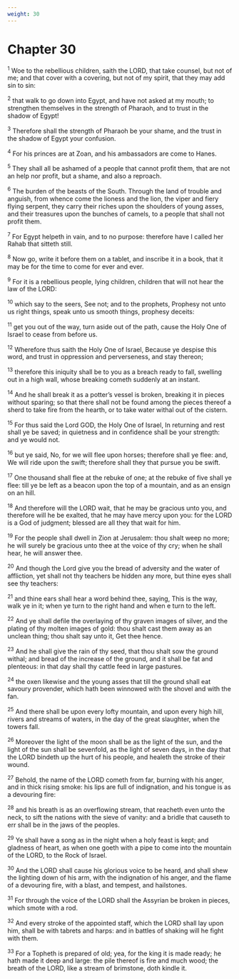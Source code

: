 ```yaml
---
weight: 30
---
```


# Chapter 30

<sup>1</sup> Woe to the rebellious children, saith the LORD, that take counsel, but not of me; and that cover with a covering, but not of my spirit, that they may add sin to sin: 

<sup>2</sup> that walk to go down into Egypt, and have not asked at my mouth; to strengthen themselves in the strength of Pharaoh, and to trust in the shadow of Egypt! 

<sup>3</sup> Therefore shall the strength of Pharaoh be your shame, and the trust in the shadow of Egypt your confusion. 

<sup>4</sup> For his princes are at Zoan, and his ambassadors are come to Hanes. 

<sup>5</sup> They shall all be ashamed of a people that cannot profit them, that are not an help nor profit, but a shame, and also a reproach. 

<sup>6</sup> The burden of the beasts of the South. Through the land of trouble and anguish, from whence come the lioness and the lion, the viper and fiery flying serpent, they carry their riches upon the shoulders of young asses, and their treasures upon the bunches of camels, to a people that shall not profit them. 

<sup>7</sup> For Egypt helpeth in vain, and to no purpose: therefore have I called her Rahab that sitteth still. 

<sup>8</sup> Now go, write it before them on a tablet, and inscribe it in a book, that it may be for the time to come for ever and ever. 

<sup>9</sup> For it is a rebellious people, lying children, children that will not hear the law of the LORD: 

<sup>10</sup> which say to the seers, See not; and to the prophets, Prophesy not unto us right things, speak unto us smooth things, prophesy deceits: 

<sup>11</sup> get you out of the way, turn aside out of the path, cause the Holy One of Israel to cease from before us. 

<sup>12</sup> Wherefore thus saith the Holy One of Israel, Because ye despise this word, and trust in oppression and perverseness, and stay thereon; 

<sup>13</sup> therefore this iniquity shall be to you as a breach ready to fall, swelling out in a high wall, whose breaking cometh suddenly at an instant. 

<sup>14</sup> And he shall break it as a potter’s vessel is broken, breaking it in pieces without sparing; so that there shall not be found among the pieces thereof a sherd to take fire from the hearth, or to take water withal out of the cistern. 

<sup>15</sup> For thus said the Lord GOD, the Holy One of Israel, In returning and rest shall ye be saved; in quietness and in confidence shall be your strength: and ye would not. 

<sup>16</sup> but ye said, No, for we will flee upon horses; therefore shall ye flee: and, We will ride upon the swift; therefore shall they that pursue you be swift. 

<sup>17</sup> One thousand shall flee at the rebuke of one; at the rebuke of five shall ye flee: till ye be left as a beacon upon the top of a mountain, and as an ensign on an hill. 

<sup>18</sup> And therefore will the LORD wait, that he may be gracious unto you, and therefore will he be exalted, that he may have mercy upon you: for the LORD is a God of judgment; blessed are all they that wait for him. 

<sup>19</sup> For the people shall dwell in Zion at Jerusalem: thou shalt weep no more; he will surely be gracious unto thee at the voice of thy cry; when he shall hear, he will answer thee. 

<sup>20</sup> And though the Lord give you the bread of adversity and the water of affliction, yet shall not thy teachers be hidden any more, but thine eyes shall see thy teachers: 

<sup>21</sup> and thine ears shall hear a word behind thee, saying, This is the way, walk ye in it; when ye turn to the right hand and when e turn to the left. 

<sup>22</sup> And ye shall defile the overlaying of thy graven images of silver, and the plating of thy molten images of gold: thou shalt cast them away as an unclean thing; thou shalt say unto it, Get thee hence. 

<sup>23</sup> And he shall give the rain of thy seed, that thou shalt sow the ground withal; and bread of the increase of the ground, and it shall be fat and plenteous: in that day shall thy cattle feed in large pastures. 

<sup>24</sup> the oxen likewise and the young asses that till the ground shall eat savoury provender, which hath been winnowed with the shovel and with the fan. 

<sup>25</sup> And there shall be upon every lofty mountain, and upon every high hill, rivers and streams of waters, in the day of the great slaughter, when the towers fall. 

<sup>26</sup> Moreover the light of the moon shall be as the light of the sun, and the light of the sun shall be sevenfold, as the light of seven days, in the day that the LORD bindeth up the hurt of his people, and healeth the stroke of their wound. 

<sup>27</sup> Behold, the name of the LORD cometh from far, burning with his anger, and in thick rising smoke: his lips are full of indignation, and his tongue is as a devouring fire: 

<sup>28</sup> and his breath is as an overflowing stream, that reacheth even unto the neck, to sift the nations with the sieve of vanity: and a bridle that causeth to err shall be in the jaws of the peoples. 

<sup>29</sup> Ye shall have a song as in the night when a holy feast is kept; and gladness of heart, as when one goeth with a pipe to come into the mountain of the LORD, to the Rock of Israel. 

<sup>30</sup> And the LORD shall cause his glorious voice to be heard, and shall shew the lighting down of his arm, with the indignation of his anger, and the flame of a devouring fire, with a blast, and tempest, and hailstones. 

<sup>31</sup> For through the voice of the LORD shall the Assyrian be broken in pieces, which smote with a rod. 

<sup>32</sup> And every stroke of the appointed staff, which the LORD shall lay upon him, shall be with tabrets and harps: and in battles of shaking will he fight with them. 

<sup>33</sup> For a Topheth is prepared of old; yea, for the king it is made ready; he hath made it deep and large: the pile thereof is fire and much wood; the breath of the LORD, like a stream of brimstone, doth kindle it. 


